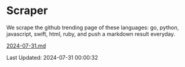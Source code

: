 # Scraper

We scrape the github trending page of these languages: go, python, javascript, swift, html, ruby, and push a markdown result everyday.

[2024-07-31.md](https://github.com/henson/Scraper/blob/master/2024-07-31.md)

Last Updated: 2024-07-31 00:00:32